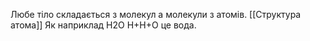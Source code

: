Любе тіло складається з молекул а молекули з атомів.
[[Структура атома]]
Як наприклад H2O H+H+O це вода.